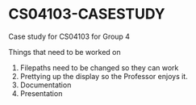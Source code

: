 # CS04103-CASESTUDY
Case study for CS04103 for Group 4

Things that need to be worked on
1. Filepaths need to be changed so they can work
2. Prettying up the display so the Professor enjoys it.
3. Documentation
4. Presentation
